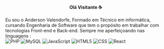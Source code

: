 <center><b>Olá Visitante ☕</b></center>
<br>
Eu sou o Anderson Valendorfe, Formado em Técnico em informática, cursando Engenharia de Software que tem o propósito em trabalhar com tecnologias Front-end e Back-end. Sempre me aperfeiçoando nas linguagens :
<br>
<img src="https://upload.wikimedia.org/wikipedia/commons/thumb/2/27/PHP-logo.svg/1280px-PHP-logo.svg.png" alt="PHP">
<img src="https://upload.wikimedia.org/wikipedia/en/thumb/6/62/MySQL.svg/1920px-MySQL.svg.png" alt="MySQL">
<img src="https://upload.wikimedia.org/wikipedia/commons/6/6a/JavaScript-logo.png" alt="JavaScript">
<img src="https://upload.wikimedia.org/wikipedia/commons/3/38/HTML5_Badge.svg" alt="HTML5">
<img src="https://upload.wikimedia.org/wikipedia/commons/d/d5/CSS3_logo_and_wordmark.svg" alt="CSS">
<img src="https://upload.wikimedia.org/wikipedia/commons/a/a7/React-icon.svg" alt="React">
